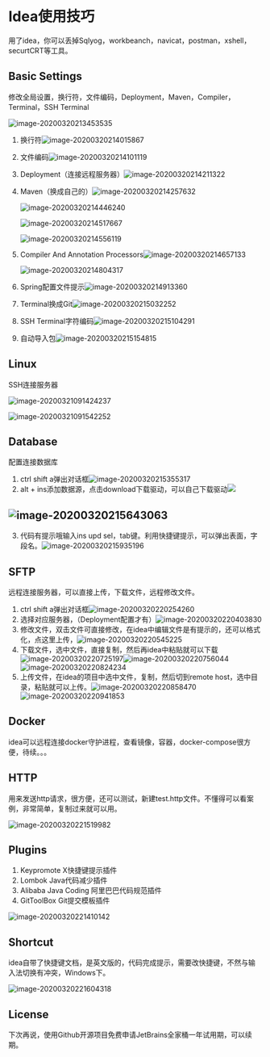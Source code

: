 # Idea使用技巧

用了idea，你可以丢掉Sqlyog，workbeanch，navicat，postman，xshell，securtCRT等工具。

## Basic Settings

修改全局设置，换行符，文件编码，Deployment，Maven，Compiler，Terminal，SSH Terminal

![image-20200320213453535](image/file-settings-project.png)

1. 换行符![image-20200320214015867](image/换行符设置.png)

2. 文件编码![image-20200320214101119](image/文件编码.png)

3. Deployment（连接远程服务器）![image-20200320214211322](image/Deployment.png)

4. Maven（换成自己的）![image-20200320214257632](image/Maven.png)

   ![image-20200320214446240](image/maven-local-repo.png)

   ![image-20200320214517667](image/maven-mirrors.png)

   ![image-20200320214556119](image/maven-profile.png)

5. Compiler And Annotation Processors![image-20200320214657133](image/java-compiler.png)

   ![image-20200320214804317](image/annotation-processors.png)

6. Spring配置文件提示![image-20200320214913360](image/spring-config.png)

7. Terminal换成Git![image-20200320215032252](image/terminal.png)

8. SSH Terminal字符编码![image-20200320215104291](image/ssh-terminal.png)

9. 自动导入包![image-20200320215154815](image/auto-import.png)

## Linux

SSH连接服务器

![image-20200321091424237](E:\github\docs\大数据\image\ssh-session.png)

![image-20200321091542252](E:\github\docs\大数据\image\ssh.png)

## Database

配置连接数据库

1. ctrl shift a弹出对话框![image-20200320215355317](image/database-dailog.png)
2. alt + ins添加数据源，点击download下载驱动，可以自己下载驱动![](image/add-datasource.png)

## ![image-20200320215643063](image/database-config.png)

3. 代码有提示哦输入ins upd sel，tab键。利用快捷键提示，可以弹出表面，字段名。![image-20200320215935196](image/sel.png)



## SFTP

远程连接服务器，可以直接上传，下载文件，远程修改文件。

1. ctrl shift a弹出对话框![image-20200320220254260](image/remote-host-dailog.png)
2. 选择对应服务器，（Deployment配置才有）![image-20200320220403830](image/remote-host.png)
3. 修改文件，双击文件可直接修改，在idea中编辑文件是有提示的，还可以格式化，点这里上传，![image-20200320220545225](image/edit-remote-file.png)
4. 下载文件，选中文件，直接复制，然后再idea中粘贴就可以下载![image-20200320220725197](image/download-copy.png)![image-20200320220756044](image/download-paste.png)![image-20200320220824234](image/download-file.png)
5. 上传文件，在idea的项目中选中文件，复制，然后切到remote host，选中目录，粘贴就可以上传。![image-20200320220858470](image/upload-copy.png)![image-20200320220941853](image/upload-file.png)

## Docker

idea可以远程连接docker守护进程，查看镜像，容器，docker-compose很方便，待续。。。

## HTTP

用来发送http请求，很方便，还可以测试，新建test.http文件。不懂得可以看案例，非常简单，复制过来就可以用。

![image-20200320221519982](image/http.png)

## Plugins

1. Keypromote X快捷键提示插件
2. Lombok Java代码减少插件
3. Alibaba Java Coding 阿里巴巴代码规范插件
4. GitToolBox Git提交模板插件

![image-20200320221410142](image/plugins.png)

## Shortcut

idea自带了快捷键文档，是英文版的，代码完成提示，需要改快捷键，不然与输入法切换有冲突，Windows下。

![image-20200320221604318](image/keymap.png)

## License

下次再说，使用Github开源项目免费申请JetBrains全家桶一年试用期，可以续期。

